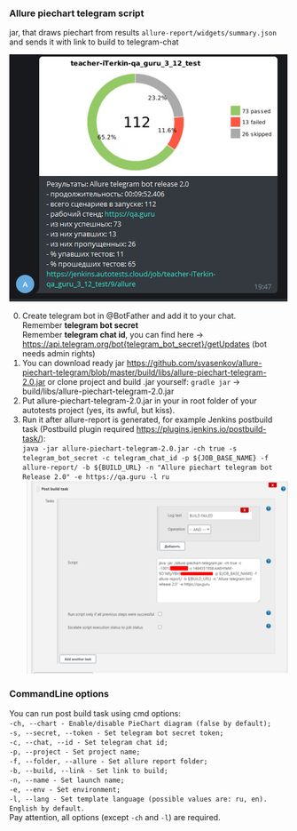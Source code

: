 <h3>Allure piechart telegram script</h3>

jar, that draws piechart from results `allure-report/widgets/summary.json` and sends it with link to build to telegram-chat

![shakal screenshot](shakal-screenshot.png)


0. Create telegram bot in @BotFather and add it to your chat.<br/>
Remember <b>telegram bot secret</b><br/>
Remember <b>telegram chat id</b>, you can find here -> https://api.telegram.org/bot{telegram_bot_secret}/getUpdates (bot needs admin rights)<br/>
1. You can download ready jar https://github.com/svasenkov/allure-piechart-telegram/blob/master/build/libs/allure-piechart-telegram-2.0.jar or clone project and build .jar yourself:
`gradle jar` -> build/libs/allure-piechart-telegram-2.0.jar
2. Put allure-piechart-telegram-2.0.jar in your in root folder of your autotests project (yes, its awful, but kiss).
3. Run it after allure-report is generated, 
for example Jenkins postbuild task (Postbuild plugin required https://plugins.jenkins.io/postbuild-task/):<br/>
`java -jar allure-piechart-telegram-2.0.jar -ch true -s telegram_bot_secret -c telegram_chat_id -p ${JOB_BASE_NAME} -f allure-report/ -b ${BUILD_URL} -n "Allure piechart telegram bot Release 2.0" -e https://qa.guru -l ru`![jenkins config](jenkins-config.png)

<h3>CommandLine options</h3>

You can run post build task using cmd options: <br/>
`-ch, --chart - Enable/disable PieChart diagram (false by default);` <br/>
`-s, --secret, --token - Set telegram bot secret token;` <br/>
`-c, --chat, --id - Set telegram chat id;` <br/>
`-p, --project - Set project name;` <br/>
`-f, --folder, --allure - Set allure report folder;` <br/>
`-b, --build, --link - Set link to build;` <br/>
`-n, --name - Set launch name;` <br/>
`-e, --env - Set environment;` <br/>
`-l, --lang - Set template language (possible values are: ru, en). English by default.` <br/>
Pay attention, all options (except `-ch` and `-l`) are required.
